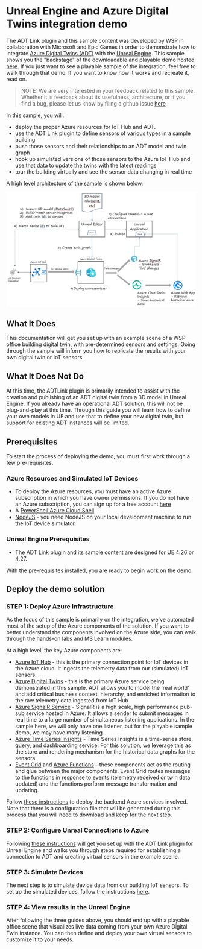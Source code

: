 # Unreal Engine and Azure Digital Twins integration demo

 The ADT Link plugin and this sample content was developed by WSP in collaboration with Microsoft and Epic Games in order to demonstrate how to integrate [Azure Digital Twins (ADT)](https://docs.microsoft.com/en-us/azure/digital-twins/overview) with the [Unreal Engine](https://www.unrealengine.com/). This sample shows you the "backstage" of the downloadable and playable demo hosted [here](https://epicgames.box.com/s/0zumrf4zf5bzdtbe5ck99uppj5rucz2p). If you just want to see a playable sample of the integration, feel free to walk through that demo. If you want to know how it works and recreate it, read on.

>NOTE:  We are very interested in your feedback related to this sample.  Whether it is feedback about its usefulness, architecture, or if you find a bug, please let us know by filing a github issue [here](https://github.com/Azure-Samples/azure-digital-twins-unreal-integration/issues)

In this sample, you will:

* deploy the proper Azure resources for IoT Hub and ADT.
* use the ADT Link plugin to define sensors of various types in a sample building
* push those sensors and their relationships to an ADT model and twin graph
* hook up simulated versions of those sensors to the Azure IoT Hub and use that data to update the twins with the latest readings
* tour the building virtually and see the sensor data changing in real time

A high level architecture of the sample is shown below.

![high level architecture](media/solution-architecture.jpg)

## What It Does

This documentation will get you set up with an example scene of a WSP office building digital twin, with pre-determined sensors and settings. Going through the sample will inform you how to replicate the results with your own digital twin or IoT sensors.

## What It Does Not Do

At this time, the ADTLink plugin is primarily intended to assist with the creation and publishing of an ADT digital twin from a 3D model in Unreal Engine. If you already have an operational ADT solution, this will not be plug-and-play at this time. Through this guide you will learn how to define your own models in UE and use that to define your new digital twin, but support for existing ADT instances will be limited.

## Prerequisites

To start the process of deploying the demo, you must first work through a few pre-requisites.

### Azure Resources and Simulated IoT Devices

* To deploy the Azure resources, you must have an active Azure subscription in which you have owner permissions. If you do not have an Azure subscription, you can sign up for a free account [here](https://azure.microsoft.com/en-us/free/)
* A [PowerShell Azure Cloud Shell](https://docs.microsoft.com/en-us/azure/cloud-shell/quickstart-powershell)
* [NodeJS](https://nodejs.org/en/download/) - you need NodeJS on your local development machine to run the IoT device simulator

### Unreal Engine Prerequisites

* The ADT Link plugin and its sample content are designed for UE 4.26 or 4.27.

With the pre-requisites installed, you are ready to begin work on the demo

## Deploy the demo solution

### STEP 1: Deploy Azure Infrastructure

As the focus of this sample is primarily on the integration, we've automated most of the setup of the Azure components of the solution. If you want to better understand the components involved on the Azure side, you can walk through the hands-on labs and MS Learn modules.

At a high level, the key Azure components are:

* [Azure IoT Hub](https://azure.microsoft.com/en-us/services/iot-hub/) - this is the primary connection point for IoT devices in the Azure cloud. It ingests the telemetry data from our (simulated) IoT sensors.
* [Azure Digital Twins](https://azure.microsoft.com/en-us/services/digital-twins/) - this is the primary Azure service being demonstrated in this sample. ADT allows you to model the 'real world' and add critical business context, hierarchy, and enriched information to the raw telemetry data ingested from IoT Hub
* [Azure SignalR Service](https://azure.microsoft.com/en-us/services/signalr-service/) - SignalR is a high scale, high performance pub-sub service hosted in Azure. It allows a sender to submit messages in real time to a large number of simultaneous listening applications. In the sample here, we will only have one listener, but for the playable sample demo, we may have many listening
* [Azure Time Series Insights](https://azure.microsoft.com/en-us/services/time-series-insights/) - Time Series Insights is a time-series store, query, and dashboarding service. For this solution, we leverage this as the store and rendering mechanism for the historical data graphs for the sensors
* [Event Grid](https://azure.microsoft.com/en-us/services/event-grid/) and [Azure Functions](https://docs.microsoft.com/en-us/azure/azure-functions/functions-overview) - these components act as the routing and glue between the major components. Event Grid routes messages to the functions in response to events (telemetry received or twin data updated) and the functions perform message transformation and updating.

Follow [these instructions](docs/deploy-azure-resources.md) to deploy the backend Azure services involved. Note that there is a configuration file that will be generated during this process that you will need to download and keep for the next step.

### STEP 2: Configure Unreal Connections to Azure

Following [these instructions](docs/adt-link-plugin-ue.md) will get you set up with the ADT Link plugin for Unreal Engine and walks you through steps required for establishing a connection to ADT and creating virtual sensors in the example scene.

### STEP 3: Simulate Devices

The next step is to simulate device data from our building IoT sensors. To set up the simulated devices, follow the instructions [here](docs/simulate-iot-devices.md).

### STEP 4: View results in the Unreal Engine

After following the three guides above, you should end up with a playable office scene that visualizes live data coming from your own Azure Digital Twin instance. You can then define and deploy your own virtual sensors to customize it to your needs.
